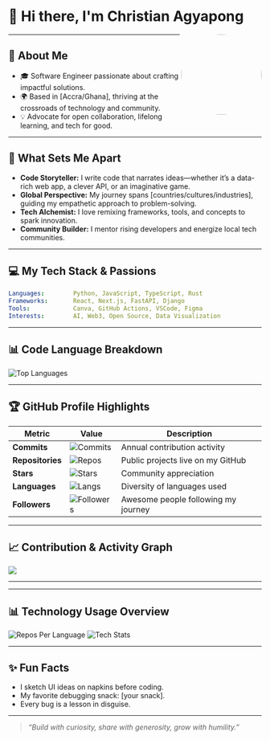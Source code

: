 # 👋 Hi there, I'm Christian Agyapong

<img src="https://avatars.githubusercontent.com/ChristianAgyapong" align="right" width="160" style="border-radius:50%">

---

## 🚀 About Me

- 🎓 Software Engineer passionate about crafting impactful solutions.
- 🌍 Based in [Accra/Ghana], thriving at the crossroads of technology and community.
- 💡 Advocate for open collaboration, lifelong learning, and tech for good.

---

## 🌟 What Sets Me Apart

- **Code Storyteller:** I write code that narrates ideas—whether it’s a data-rich web app, a clever API, or an imaginative game.
- **Global Perspective:** My journey spans [countries/cultures/industries], guiding my empathetic approach to problem-solving.
- **Tech Alchemist:** I love remixing frameworks, tools, and concepts to spark innovation.
- **Community Builder:** I mentor rising developers and energize local tech communities.

---

## 💻 My Tech Stack & Passions

```yaml
Languages:        Python, JavaScript, TypeScript, Rust
Frameworks:       React, Next.js, FastAPI, Django
Tools:            Canva, GitHub Actions, VSCode, Figma
Interests:        AI, Web3, Open Source, Data Visualization
```

---

## 📊 Code Language Breakdown

![Top Languages](https://github-readme-stats.vercel.app/api/top-langs/?username=ChristianAgyapong&layout=compact&theme=radical)

---

## 🏆 GitHub Profile Highlights

| Metric            | Value                                                                                           | Description                                  |
|-------------------|------------------------------------------------------------------------------------------------|----------------------------------------------|
| **Commits**       | ![Commits](https://img.shields.io/github/commit-activity/y/ChristianAgyapong/ChristianAgyapong?color=brightgreen) | Annual contribution activity                 |
| **Repositories**  | ![Repos](https://img.shields.io/badge/Public_Repos-3-blue)                                     | Public projects live on my GitHub            |
| **Stars**         | ![Stars](https://img.shields.io/github/stars/ChristianAgyapong?style=social)                   | Community appreciation                       |
| **Languages**     | ![Langs](https://img.shields.io/github/languages/count/ChristianAgyapong/ChristianAgyapong?color=orange) | Diversity of languages used                  |
| **Followers**     | ![Followers](https://img.shields.io/github/followers/ChristianAgyapong?style=social)           | Awesome people following my journey          |

---

## 📈 Contribution & Activity Graph

[![](https://github-readme-activity-graph.cyclic.app/graph?username=ChristianAgyapong&theme=react-dark&color=brightgreen&line=ff9933&point=00ccff&area=true&hide_border=true)](https://github.com/ChristianAgyapong)

---


---

## 📊 Technology Usage Overview

![Repos Per Language](https://github-profile-summary-cards.vercel.app/api/cards/repos-per-language?username=ChristianAgyapong&theme=github_dark)
![Tech Stats](https://github-profile-summary-cards.vercel.app/api/cards/stats?username=ChristianAgyapong&theme=github_dark)

---

## ✨ Fun Facts

- I sketch UI ideas on napkins before coding.
- My favorite debugging snack: [your snack].
- Every bug is a lesson in disguise.

---



> *“Build with curiosity, share with generosity, grow with humility.”*
